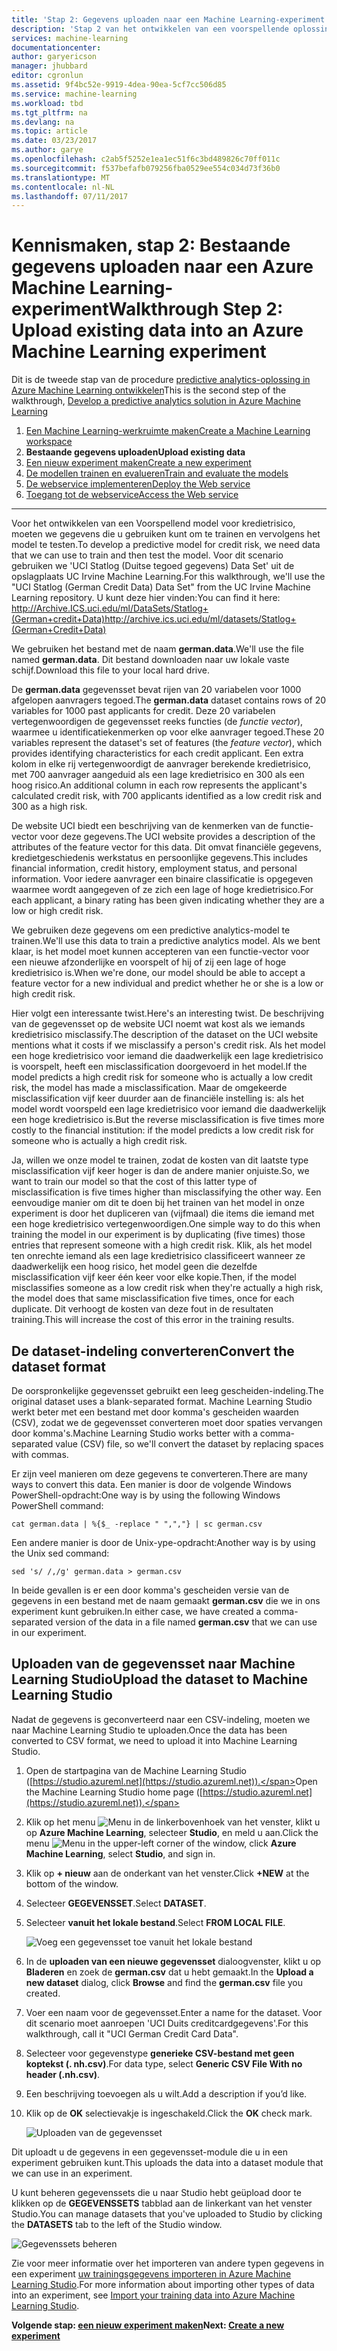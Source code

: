 ```yaml
---
title: 'Stap 2: Gegevens uploaden naar een Machine Learning-experiment | Microsoft Docs'
description: 'Stap 2 van het ontwikkelen van een voorspellende oplossing overzicht: het uploaden van openbare gegevens opgeslagen in Azure Machine Learning Studio.'
services: machine-learning
documentationcenter: 
author: garyericson
manager: jhubbard
editor: cgronlun
ms.assetid: 9f4bc52e-9919-4dea-90ea-5cf7cc506d85
ms.service: machine-learning
ms.workload: tbd
ms.tgt_pltfrm: na
ms.devlang: na
ms.topic: article
ms.date: 03/23/2017
ms.author: garye
ms.openlocfilehash: c2ab5f5252e1ea1ec51f6c3bd489826c70ff011c
ms.sourcegitcommit: f537befafb079256fba0529ee554c034d73f36b0
ms.translationtype: MT
ms.contentlocale: nl-NL
ms.lasthandoff: 07/11/2017
---
```

# <a name="walkthrough-step-2-upload-existing-data-into-an-azure-machine-learning-experiment"></a><span data-ttu-id="5fd75-103">Kennismaken, stap 2: Bestaande gegevens uploaden naar een Azure Machine Learning-experiment</span><span class="sxs-lookup"><span data-stu-id="5fd75-103">Walkthrough Step 2: Upload existing data into an Azure Machine Learning experiment</span></span>
<span data-ttu-id="5fd75-104">Dit is de tweede stap van de procedure [predictive analytics-oplossing in Azure Machine Learning ontwikkelen](machine-learning-walkthrough-develop-predictive-solution.md)</span><span class="sxs-lookup"><span data-stu-id="5fd75-104">This is the second step of the walkthrough, [Develop a predictive analytics solution in Azure Machine Learning](machine-learning-walkthrough-develop-predictive-solution.md)</span></span>

1. [<span data-ttu-id="5fd75-105">Een Machine Learning-werkruimte maken</span><span class="sxs-lookup"><span data-stu-id="5fd75-105">Create a Machine Learning workspace</span></span>](machine-learning-walkthrough-1-create-ml-workspace.md)
2. <span data-ttu-id="5fd75-106">**Bestaande gegevens uploaden**</span><span class="sxs-lookup"><span data-stu-id="5fd75-106">**Upload existing data**</span></span>
3. [<span data-ttu-id="5fd75-107">Een nieuw experiment maken</span><span class="sxs-lookup"><span data-stu-id="5fd75-107">Create a new experiment</span></span>](machine-learning-walkthrough-3-create-new-experiment.md)
4. [<span data-ttu-id="5fd75-108">De modellen trainen en evalueren</span><span class="sxs-lookup"><span data-stu-id="5fd75-108">Train and evaluate the models</span></span>](machine-learning-walkthrough-4-train-and-evaluate-models.md)
5. [<span data-ttu-id="5fd75-109">De webservice implementeren</span><span class="sxs-lookup"><span data-stu-id="5fd75-109">Deploy the Web service</span></span>](machine-learning-walkthrough-5-publish-web-service.md)
6. [<span data-ttu-id="5fd75-110">Toegang tot de webservice</span><span class="sxs-lookup"><span data-stu-id="5fd75-110">Access the Web service</span></span>](machine-learning-walkthrough-6-access-web-service.md)

- - -
<span data-ttu-id="5fd75-111">Voor het ontwikkelen van een Voorspellend model voor kredietrisico, moeten we gegevens die u gebruiken kunt om te trainen en vervolgens het model te testen.</span><span class="sxs-lookup"><span data-stu-id="5fd75-111">To develop a predictive model for credit risk, we need data that we can use to train and then test the model.</span></span> <span data-ttu-id="5fd75-112">Voor dit scenario gebruiken we 'UCI Statlog (Duitse tegoed gegevens) Data Set' uit de opslagplaats UC Irvine Machine Learning.</span><span class="sxs-lookup"><span data-stu-id="5fd75-112">For this walkthrough, we'll use the "UCI Statlog (German Credit Data) Data Set" from the UC Irvine Machine Learning repository.</span></span> <span data-ttu-id="5fd75-113">U kunt deze hier vinden:</span><span class="sxs-lookup"><span data-stu-id="5fd75-113">You can find it here:</span></span>  
<span data-ttu-id="5fd75-114"><a href="http://archive.ics.uci.edu/ml/datasets/Statlog+(German+Credit+Data)">http://Archive.ICS.uci.edu/ml/DataSets/Statlog+(German+credit+Data)</a></span><span class="sxs-lookup"><span data-stu-id="5fd75-114"><a href="http://archive.ics.uci.edu/ml/datasets/Statlog+(German+Credit+Data)">http://archive.ics.uci.edu/ml/datasets/Statlog+(German+Credit+Data)</a></span></span>

<span data-ttu-id="5fd75-115">We gebruiken het bestand met de naam **german.data**.</span><span class="sxs-lookup"><span data-stu-id="5fd75-115">We'll use the file named **german.data**.</span></span> <span data-ttu-id="5fd75-116">Dit bestand downloaden naar uw lokale vaste schijf.</span><span class="sxs-lookup"><span data-stu-id="5fd75-116">Download this file to your local hard drive.</span></span>  

<span data-ttu-id="5fd75-117">De **german.data** gegevensset bevat rijen van 20 variabelen voor 1000 afgelopen aanvragers tegoed.</span><span class="sxs-lookup"><span data-stu-id="5fd75-117">The **german.data** dataset contains rows of 20 variables for 1000 past applicants for credit.</span></span> <span data-ttu-id="5fd75-118">Deze 20 variabelen vertegenwoordigen de gegevensset reeks functies (de *functie vector*), waarmee u identificatiekenmerken op voor elke aanvrager tegoed.</span><span class="sxs-lookup"><span data-stu-id="5fd75-118">These 20 variables represent the dataset's set of features (the *feature vector*), which provides identifying characteristics for each credit applicant.</span></span> <span data-ttu-id="5fd75-119">Een extra kolom in elke rij vertegenwoordigt de aanvrager berekende kredietrisico, met 700 aanvrager aangeduid als een lage kredietrisico en 300 als een hoog risico.</span><span class="sxs-lookup"><span data-stu-id="5fd75-119">An additional column in each row represents the applicant's calculated credit risk, with 700 applicants identified as a low credit risk and 300 as a high risk.</span></span>

<span data-ttu-id="5fd75-120">De website UCI biedt een beschrijving van de kenmerken van de functie-vector voor deze gegevens.</span><span class="sxs-lookup"><span data-stu-id="5fd75-120">The UCI website provides a description of the attributes of the feature vector for this data.</span></span> <span data-ttu-id="5fd75-121">Dit omvat financiële gegevens, kredietgeschiedenis werkstatus en persoonlijke gegevens.</span><span class="sxs-lookup"><span data-stu-id="5fd75-121">This includes financial information, credit history, employment status, and personal information.</span></span> <span data-ttu-id="5fd75-122">Voor iedere aanvrager een binaire classificatie is opgegeven waarmee wordt aangegeven of ze zich een lage of hoge kredietrisico.</span><span class="sxs-lookup"><span data-stu-id="5fd75-122">For each applicant, a binary rating has been given indicating whether they are a low or high credit risk.</span></span> 

<span data-ttu-id="5fd75-123">We gebruiken deze gegevens om een predictive analytics-model te trainen.</span><span class="sxs-lookup"><span data-stu-id="5fd75-123">We'll use this data to train a predictive analytics model.</span></span> <span data-ttu-id="5fd75-124">Als we bent klaar, is het model moet kunnen accepteren van een functie-vector voor een nieuwe afzonderlijke en voorspelt of hij of zij een lage of hoge kredietrisico is.</span><span class="sxs-lookup"><span data-stu-id="5fd75-124">When we're done, our model should be able to accept a feature vector for a new individual and predict whether he or she is a low or high credit risk.</span></span>  

<span data-ttu-id="5fd75-125">Hier volgt een interessante twist.</span><span class="sxs-lookup"><span data-stu-id="5fd75-125">Here's an interesting twist.</span></span> <span data-ttu-id="5fd75-126">De beschrijving van de gegevensset op de website UCI noemt wat kost als we iemands kredietrisico misclassify.</span><span class="sxs-lookup"><span data-stu-id="5fd75-126">The description of the dataset on the UCI website mentions what it costs if we misclassify a person's credit risk.</span></span>
<span data-ttu-id="5fd75-127">Als het model een hoge kredietrisico voor iemand die daadwerkelijk een lage kredietrisico is voorspelt, heeft een misclassification doorgevoerd in het model.</span><span class="sxs-lookup"><span data-stu-id="5fd75-127">If the model predicts a high credit risk for someone who is actually a low credit risk, the model has made a misclassification.</span></span>
<span data-ttu-id="5fd75-128">Maar de omgekeerde misclassification vijf keer duurder aan de financiële instelling is: als het model wordt voorspeld een lage kredietrisico voor iemand die daadwerkelijk een hoge kredietrisico is.</span><span class="sxs-lookup"><span data-stu-id="5fd75-128">But the reverse misclassification is five times more costly to the financial institution: if the model predicts a low credit risk for someone who is actually a high credit risk.</span></span>

<span data-ttu-id="5fd75-129">Ja, willen we onze model te trainen, zodat de kosten van dit laatste type misclassification vijf keer hoger is dan de andere manier onjuiste.</span><span class="sxs-lookup"><span data-stu-id="5fd75-129">So, we want to train our model so that the cost of this latter type of misclassification is five times higher than misclassifying the other way.</span></span>
<span data-ttu-id="5fd75-130">Een eenvoudige manier om dit te doen bij het trainen van het model in onze experiment is door het dupliceren van (vijfmaal) die items die iemand met een hoge kredietrisico vertegenwoordigen.</span><span class="sxs-lookup"><span data-stu-id="5fd75-130">One simple way to do this when training the model in our experiment is by duplicating (five times) those entries that represent someone with a high credit risk.</span></span> <span data-ttu-id="5fd75-131">Klik, als het model ten onrechte iemand als een lage kredietrisico classificeert wanneer ze daadwerkelijk een hoog risico, het model geen die dezelfde misclassification vijf keer één keer voor elke kopie.</span><span class="sxs-lookup"><span data-stu-id="5fd75-131">Then, if the model misclassifies someone as a low credit risk when they're actually a high risk, the model does that same misclassification five times, once for each duplicate.</span></span> <span data-ttu-id="5fd75-132">Dit verhoogt de kosten van deze fout in de resultaten training.</span><span class="sxs-lookup"><span data-stu-id="5fd75-132">This will increase the cost of this error in the training results.</span></span>


## <a name="convert-the-dataset-format"></a><span data-ttu-id="5fd75-133">De dataset-indeling converteren</span><span class="sxs-lookup"><span data-stu-id="5fd75-133">Convert the dataset format</span></span>
<span data-ttu-id="5fd75-134">De oorspronkelijke gegevensset gebruikt een leeg gescheiden-indeling.</span><span class="sxs-lookup"><span data-stu-id="5fd75-134">The original dataset uses a blank-separated format.</span></span> <span data-ttu-id="5fd75-135">Machine Learning Studio werkt beter met een bestand met door komma's gescheiden waarden (CSV), zodat we de gegevensset converteren moet door spaties vervangen door komma's.</span><span class="sxs-lookup"><span data-stu-id="5fd75-135">Machine Learning Studio works better with a comma-separated value (CSV) file, so we'll convert the dataset by replacing spaces with commas.</span></span>  

<span data-ttu-id="5fd75-136">Er zijn veel manieren om deze gegevens te converteren.</span><span class="sxs-lookup"><span data-stu-id="5fd75-136">There are many ways to convert this data.</span></span> <span data-ttu-id="5fd75-137">Een manier is door de volgende Windows PowerShell-opdracht:</span><span class="sxs-lookup"><span data-stu-id="5fd75-137">One way is by using the following Windows PowerShell command:</span></span>   

    cat german.data | %{$_ -replace " ",","} | sc german.csv  

<span data-ttu-id="5fd75-138">Een andere manier is door de Unix-ype-opdracht:</span><span class="sxs-lookup"><span data-stu-id="5fd75-138">Another way is by using the Unix sed command:</span></span>  

    sed 's/ /,/g' german.data > german.csv  

<span data-ttu-id="5fd75-139">In beide gevallen is er een door komma's gescheiden versie van de gegevens in een bestand met de naam gemaakt **german.csv** die we in ons experiment kunt gebruiken.</span><span class="sxs-lookup"><span data-stu-id="5fd75-139">In either case, we have created a comma-separated version of the data in a file named **german.csv** that we can use in our experiment.</span></span>

## <a name="upload-the-dataset-to-machine-learning-studio"></a><span data-ttu-id="5fd75-140">Uploaden van de gegevensset naar Machine Learning Studio</span><span class="sxs-lookup"><span data-stu-id="5fd75-140">Upload the dataset to Machine Learning Studio</span></span>
<span data-ttu-id="5fd75-141">Nadat de gegevens is geconverteerd naar een CSV-indeling, moeten we naar Machine Learning Studio te uploaden.</span><span class="sxs-lookup"><span data-stu-id="5fd75-141">Once the data has been converted to CSV format, we need to upload it into Machine Learning Studio.</span></span> 

1. <span data-ttu-id="5fd75-142">Open de startpagina van de Machine Learning Studio ([https://studio.azureml.net](https://studio.azureml.net)).</span><span class="sxs-lookup"><span data-stu-id="5fd75-142">Open the Machine Learning Studio home page ([https://studio.azureml.net](https://studio.azureml.net)).</span></span> 

2. <span data-ttu-id="5fd75-143">Klik op het menu ![Menu][1] in de linkerbovenhoek van het venster, klikt u op **Azure Machine Learning**, selecteer **Studio**, en meld u aan.</span><span class="sxs-lookup"><span data-stu-id="5fd75-143">Click the menu ![Menu][1] in the upper-left corner of the window, click **Azure Machine Learning**, select **Studio**, and sign in.</span></span>

3. <span data-ttu-id="5fd75-144">Klik op **+ nieuw** aan de onderkant van het venster.</span><span class="sxs-lookup"><span data-stu-id="5fd75-144">Click **+NEW** at the bottom of the window.</span></span>

4. <span data-ttu-id="5fd75-145">Selecteer **GEGEVENSSET**.</span><span class="sxs-lookup"><span data-stu-id="5fd75-145">Select **DATASET**.</span></span>

5. <span data-ttu-id="5fd75-146">Selecteer **vanuit het lokale bestand**.</span><span class="sxs-lookup"><span data-stu-id="5fd75-146">Select **FROM LOCAL FILE**.</span></span>

    ![Voeg een gegevensset toe vanuit het lokale bestand][2]

6. <span data-ttu-id="5fd75-148">In de **uploaden van een nieuwe gegevensset** dialoogvenster, klikt u op **Bladeren** en zoek de **german.csv** dat u hebt gemaakt.</span><span class="sxs-lookup"><span data-stu-id="5fd75-148">In the **Upload a new dataset** dialog, click **Browse** and find the **german.csv** file you created.</span></span>

7. <span data-ttu-id="5fd75-149">Voer een naam voor de gegevensset.</span><span class="sxs-lookup"><span data-stu-id="5fd75-149">Enter a name for the dataset.</span></span> <span data-ttu-id="5fd75-150">Voor dit scenario moet aanroepen 'UCI Duits creditcardgegevens'.</span><span class="sxs-lookup"><span data-stu-id="5fd75-150">For this walkthrough, call it "UCI German Credit Card Data".</span></span>

8. <span data-ttu-id="5fd75-151">Selecteer voor gegevenstype **generieke CSV-bestand met geen koptekst (. nh.csv)**.</span><span class="sxs-lookup"><span data-stu-id="5fd75-151">For data type, select **Generic CSV File With no header (.nh.csv)**.</span></span>

9. <span data-ttu-id="5fd75-152">Een beschrijving toevoegen als u wilt.</span><span class="sxs-lookup"><span data-stu-id="5fd75-152">Add a description if you’d like.</span></span>

10. <span data-ttu-id="5fd75-153">Klik op de **OK** selectievakje is ingeschakeld.</span><span class="sxs-lookup"><span data-stu-id="5fd75-153">Click the **OK** check mark.</span></span>  

    ![Uploaden van de gegevensset][3]

<span data-ttu-id="5fd75-155">Dit uploadt u de gegevens in een gegevensset-module die u in een experiment gebruiken kunt.</span><span class="sxs-lookup"><span data-stu-id="5fd75-155">This uploads the data into a dataset module that we can use in an experiment.</span></span>

<span data-ttu-id="5fd75-156">U kunt beheren gegevenssets die u naar Studio hebt geüpload door te klikken op de **GEGEVENSSETS** tabblad aan de linkerkant van het venster Studio.</span><span class="sxs-lookup"><span data-stu-id="5fd75-156">You can manage datasets that you've uploaded to Studio by clicking the **DATASETS** tab to the left of the Studio window.</span></span>

![Gegevenssets beheren][4]

<span data-ttu-id="5fd75-158">Zie voor meer informatie over het importeren van andere typen gegevens in een experiment [uw trainingsgegevens importeren in Azure Machine Learning Studio](machine-learning-data-science-import-data.md).</span><span class="sxs-lookup"><span data-stu-id="5fd75-158">For more information about importing other types of data into an experiment, see [Import your training data into Azure Machine Learning Studio](machine-learning-data-science-import-data.md).</span></span>

<span data-ttu-id="5fd75-159">**Volgende stap: [een nieuw experiment maken](machine-learning-walkthrough-3-create-new-experiment.md)**</span><span class="sxs-lookup"><span data-stu-id="5fd75-159">**Next: [Create a new experiment](machine-learning-walkthrough-3-create-new-experiment.md)**</span></span>

[1]: media/machine-learning-walkthrough-2-upload-data/menu.png
[2]: media/machine-learning-walkthrough-2-upload-data/add-dataset.png
[3]: media/machine-learning-walkthrough-2-upload-data/upload-dataset.png
[4]: media/machine-learning-walkthrough-2-upload-data/dataset-list.png
